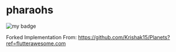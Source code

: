 # pharaohs

![my badge](https://img.shields.io/badge/Made%20with-Flutter-blue?style=for-the-badge&logo=flutter)

Forked Implementation From:
https://github.com/Krishak15/Planets?ref=flutterawesome.com
